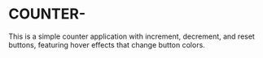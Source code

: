 # COUNTER-
This is a simple counter application with increment, decrement, and reset buttons, featuring hover effects that change button colors.
